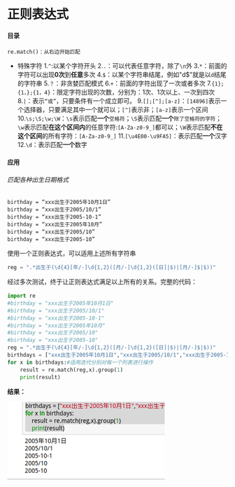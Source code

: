 # 正则表达式
#### 目录
```
re.match()：从右边开始匹配
```
* 特殊字符
  1.`^`:以某个字符开头
  2.`.`：可以代表任意字符，除了`\n`外
  3.`*`：前面的字符可以出现**0次**到**任意**多次
  4.`$`：以某个字符串结尾，例如"d$"就是以`d`结尾的字符串
  5.`？`：非贪婪匹配模式
  6.`+`：前面的字符出现了一次或者多次
  7.`{1};{1，};{1，4}`：限定字符出现的次数，分别为：1次、1次以上、一次到四次
  8.`|`：表示`“或”`，只要条件有一个成立即可。
  9.`[];[^];[a-z]`：`[14896]`表示一个选择器，只要满足其中一个就可以；`[^]`表示非；`[a-z]`表示一个区间
  10.`\s;\S;\w;\W`：`\s`表示匹配**一个**`空格符`；`\S`表示匹配**一个**`除了空格符的字符`；`\w`表示匹配**在这个区间内**的任意字符:`[A-Za-z0-9_]`都可以；`\W`表示匹配**不在这个区间**的所有字符：`[A-Za-z0-9_]`
  11.`[\u4E00-\u9FA5]`：表示匹配**一个**汉字
  12.`\d`：表示匹配**一个**数字

#### 应用
###### 匹配各种出生日期格式
```
birthday = “xxx出生于2005年10月1日”
birthday = “xxx出生于2005/10/1”
birthday = “xxx出生于2005-10-1”
birthday = “xxx出生于2005年10月”
birthday = “xxx出生于2005/10”
birthday = “xxx出生于2005-10”
```
使用一个正则表达式，可以适用上述所有字符串
```Python
reg = ".*出生于(\d{4}[年/-]\d{1,2}([月/-]\d{1,2}([日]|$)|[月/-]$|$))"
```
经过多次测试，终于让正则表达式满足以上所有的关系。完整的代码：
```Python
import re
#birthday = "xxx出生于2005年10月1日"
#birthday = "xxx出生于2005/10/1"
#birthday = "xxx出生于2005-10-1"
#birthday = "xxx出生于2005年10月"
#birthday = "xxx出生于2005/10"
#birthday = "xxx出生于2005-10"
reg = ".*出生于(\d{4}[年/-]\d{1,2}([月/-]\d{1,2}([日]|$)|[月/-]$|$))"
birthdays = ["xxx出生于2005年10月1日","xxx出生于2005/10/1","xxx出生于2005-10-1","xxx出生于2005/10","xxx出生于2005-10"]#把所有情况放在一个列表里
for x in birthdays:#适用迭代分别对每一个列表进行操作
    result = re.match(reg,x).group(1)
    print(result)
```
**结果：**

![](img/001.png)